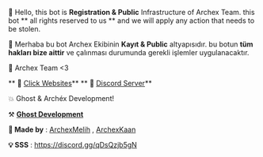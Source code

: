 👋 Hello, this bot is **Registration & Public** Infrastructure of Archex Team. this bot ** all rights reserved to us ** and we will apply any action that needs to be stolen.

👋  Merhaba bu bot Archex Ekibinin **Kayıt & Public** altyapısıdır. bu botun **tüm hakları bize aittir** ve çalınması durumunda gerekli işlemler uygulanacaktır.

🔧 Archex Team <3

** 📣 [Click Websites](http://www.archexlist.tk)**
** 📣 [Discord Server](https://discord.gg/qDsQzjb5gN)**

💥 Ghost & Archéx Development!

⚒️ [**Ghost Development**](https://discord.gg/KMJCshWX4D)

**🔧 Made by** : [ArchexMelih](https://youtube.com/c/arcehexmelih) ,
         [ArchexKaan](https://www.youtube.com/channel/UC9HFT7vVnIgf_w9kr41OIuA)  
             
 **💡 SSS** : https://discord.gg/qDsQzjb5gN   
